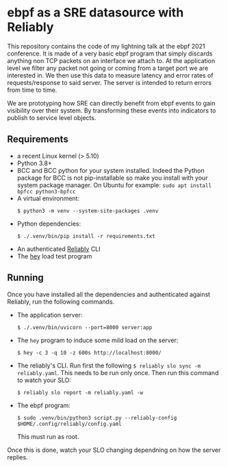 # ebpf as a SRE datasource with Reliably

This repository contains the code of my lightning talk at the ebpf 2021
conference. It is made of a very basic ebpf program that simply discards
anything non TCP packets on an interface we attach to. At the application
level we filter any packet not going or coming from a target port we
are interested in. We then use this data to measure latency and error rates
of requests/response to said server. The server is intended to return
errors from time to time.

We are prototyping how SRE can directly benefit from ebpf events to gain
visibility over their system. By transforming these events into indicators
to publish to service level objects.

## Requirements

* a recent Linux kernel (> 5.10)
* Python 3.8+
* BCC and BCC python for your system installed. Indeed the Python package
  for BCC is not pip-installable so make you install with your system
  package manager. On Ubuntu for example: `sudo apt install bpfcc python3-bpfcc`
* A virtual environment:
  ```
  $ python3 -m venv --system-site-packages .venv
  ```
* Python dependencies:
  ```
  $ ./.venv/bin/pip install -r requirements.txt
  ```
* An authenticated [Reliably](https://reliably.com/docs/getting-started/) CLI
* The [hey](https://github.com/rakyll/hey) load test program

## Running

Once you have installed all the dependencies and authenticated against
Reliably, run the following commands.

* The application server:

  ```
  $ ./.venv/bin/uvicorn --port=8000 server:app 
  ```

* The `hey` program to induce some mild load on the server:

  ```
  $ hey -c 3 -q 10 -z 600s http://localhost:8000/
  ```

* The reliably's CLI. Run first the following
  `$ reliably slo sync -m reliably.yaml`. This needs to be run only once.
  Then run this command to watch your SLO:

  ```
  $ reliably slo report -m reliably.yaml -w
  ```

* The ebpf program:

  ```
  $ sudo .venv/bin/python3 script.py --reliably-config $HOME/.config/reliably/config.yaml
  ```

  This must run as root.

Once this is done, watch your SLO changing dependning on how the server
replies.
